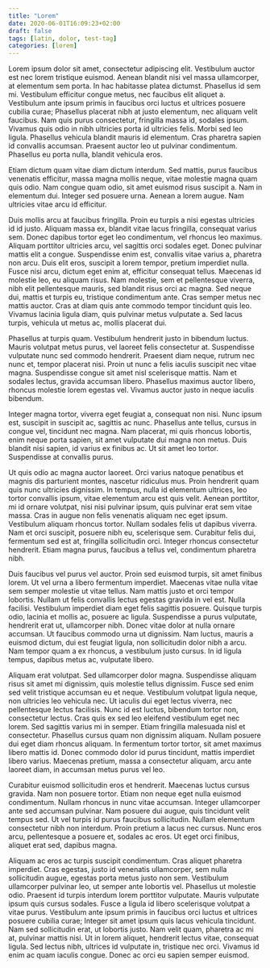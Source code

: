 ```yaml
---
title: "Lorem"
date: 2020-06-01T16:09:23+02:00
draft: false
tags: [latin, dolor, test-tag]
categories: [lorem]
---
```


Lorem ipsum dolor sit amet, consectetur adipiscing elit. Vestibulum auctor est
nec lorem tristique euismod. Aenean blandit nisi vel massa ullamcorper, at
elementum sem porta. In hac habitasse platea dictumst. Phasellus id sem mi.
Vestibulum efficitur congue metus, nec faucibus elit aliquet a. Vestibulum ante
ipsum primis in faucibus orci luctus et ultrices posuere cubilia curae;
Phasellus placerat nibh at justo elementum, nec aliquam velit faucibus. Nam quis
purus consectetur, fringilla massa id, sodales ipsum. Vivamus quis odio in nibh
ultricies porta id ultricies felis. Morbi sed leo ligula. Phasellus vehicula
blandit mauris id elementum. Cras pharetra sapien id convallis accumsan.
Praesent auctor leo ut pulvinar condimentum. Phasellus eu porta nulla, blandit
vehicula eros.

Etiam dictum quam vitae diam dictum interdum. Sed mattis, purus faucibus
venenatis efficitur, massa magna mollis neque, vitae molestie magna quam quis
odio. Nam congue quam odio, sit amet euismod risus suscipit a. Nam in elementum
dui. Integer sed posuere urna. Aenean a lorem augue. Nam ultricies vitae arcu id
efficitur.

Duis mollis arcu at faucibus fringilla. Proin eu turpis a nisi egestas ultricies
id id justo. Aliquam massa ex, blandit vitae lacus fringilla, consequat varius
sem. Donec dapibus tortor eget leo condimentum, vel rhoncus leo maximus. Aliquam
porttitor ultricies arcu, vel sagittis orci sodales eget. Donec pulvinar mattis
elit a congue. Suspendisse enim est, convallis vitae varius a, pharetra non
arcu. Duis elit eros, suscipit a lorem tempor, pretium imperdiet nulla. Fusce
nisi arcu, dictum eget enim at, efficitur consequat tellus. Maecenas id molestie
leo, eu aliquam risus. Nam molestie, sem et pellentesque viverra, nibh elit
pellentesque mauris, sed blandit risus orci ac magna. Sed neque dui, mattis et
turpis eu, tristique condimentum ante. Cras semper metus nec mattis auctor. Cras
at diam quis ante commodo tempor tincidunt quis leo. Vivamus lacinia ligula
diam, quis pulvinar metus vulputate a. Sed lacus turpis, vehicula ut metus ac,
mollis placerat dui.

Phasellus at turpis quam. Vestibulum hendrerit justo in bibendum luctus. Mauris
volutpat metus purus, vel laoreet felis consectetur at. Suspendisse vulputate
nunc sed commodo hendrerit. Praesent diam neque, rutrum nec nunc et, tempor
placerat nisi. Proin ut nunc a felis iaculis suscipit nec vitae magna.
Suspendisse congue sit amet nisl scelerisque mattis. Nam et sodales lectus,
gravida accumsan libero. Phasellus maximus auctor libero, rhoncus molestie lorem
egestas vel. Vivamus auctor justo in neque iaculis bibendum.

Integer magna tortor, viverra eget feugiat a, consequat non nisi. Nunc ipsum
est, suscipit in suscipit ac, sagittis ac nunc. Phasellus ante tellus, cursus in
congue vel, tincidunt nec magna. Nam placerat, mi quis rhoncus lobortis, enim
neque porta sapien, sit amet vulputate dui magna non metus. Duis blandit nisi
sapien, id varius ex finibus ac. Ut sit amet leo tortor. Suspendisse at
convallis purus.

Ut quis odio ac magna auctor laoreet. Orci varius natoque penatibus et magnis
dis parturient montes, nascetur ridiculus mus. Proin hendrerit quam quis nunc
ultricies dignissim. In tempus, nulla id elementum ultrices, leo tortor
convallis ipsum, vitae elementum arcu est quis velit. Aenean porttitor, mi id
ornare volutpat, nisi nisi pulvinar ipsum, quis pulvinar erat sem vitae massa.
Cras in augue non felis venenatis aliquam nec eget ipsum. Vestibulum aliquam
rhoncus tortor. Nullam sodales felis ut dapibus viverra. Nam et orci suscipit,
posuere nibh eu, scelerisque sem. Curabitur felis dui, fermentum sed est at,
fringilla sollicitudin orci. Integer rhoncus consectetur hendrerit. Etiam magna
purus, faucibus a tellus vel, condimentum pharetra nibh.

Duis faucibus vel purus vel auctor. Proin sed euismod turpis, sit amet finibus
lorem. Ut vel urna a libero fermentum imperdiet. Maecenas vitae nulla vitae sem
semper molestie ut vitae tellus. Nam mattis justo et orci tempor lobortis.
Nullam ut felis convallis lectus egestas gravida in vel est. Nulla facilisi.
Vestibulum imperdiet diam eget felis sagittis posuere. Quisque turpis odio,
lacinia et mollis ac, posuere ac ligula. Suspendisse a purus vulputate,
hendrerit erat ut, ullamcorper nibh. Donec vitae dolor at nulla ornare accumsan.
Ut faucibus commodo urna ut dignissim. Nam luctus, mauris a euismod dictum, dui
est feugiat ligula, non sollicitudin dolor nibh a arcu. Nam tempor quam a ex
rhoncus, a vestibulum justo cursus. In id ligula tempus, dapibus metus ac,
vulputate libero.

Aliquam erat volutpat. Sed ullamcorper dolor magna. Suspendisse aliquam risus
sit amet mi dignissim, quis molestie tellus dignissim. Fusce sed enim sed velit
tristique accumsan eu et neque. Vestibulum volutpat ligula neque, non ultricies
leo vehicula nec. Ut iaculis dui eget lectus viverra, nec pellentesque lectus
facilisis. Nunc id est luctus, bibendum tortor non, consectetur lectus. Cras
quis ex sed leo eleifend vestibulum eget nec lorem. Sed sagittis varius mi in
semper. Etiam fringilla malesuada nisl et consectetur. Phasellus cursus quam non
dignissim aliquam. Nullam posuere dui eget diam rhoncus aliquam. In fermentum
tortor tortor, sit amet maximus libero mattis id. Donec commodo dolor id purus
tincidunt, mattis imperdiet libero varius. Maecenas pretium, massa a consectetur
aliquam, arcu ante laoreet diam, in accumsan metus purus vel leo.

Curabitur euismod sollicitudin eros et hendrerit. Maecenas luctus cursus
gravida. Nam non posuere tortor. Etiam non neque eget nulla euismod condimentum.
Nullam rhoncus in nunc vitae accumsan. Integer ullamcorper ante sed accumsan
pulvinar. Nam posuere dui augue, quis tincidunt velit tempus sed. Ut vel turpis
id purus faucibus sollicitudin. Nullam elementum consectetur nibh non interdum.
Proin pretium a lacus nec cursus. Nunc eros arcu, pellentesque a posuere et,
sodales ac eros. Ut eget orci finibus, aliquet erat sed, dapibus magna.

Aliquam ac eros ac turpis suscipit condimentum. Cras aliquet pharetra imperdiet.
Cras egestas, justo id venenatis ullamcorper, sem nulla sollicitudin augue,
egestas porta metus justo non sem. Vestibulum ullamcorper pulvinar leo, ut
semper ante lobortis vel. Phasellus ut molestie odio. Praesent id turpis
interdum lorem porttitor vulputate. Mauris vulputate ipsum quis cursus sodales.
Fusce a ligula id libero scelerisque volutpat a vitae purus. Vestibulum ante
ipsum primis in faucibus orci luctus et ultrices posuere cubilia curae; Integer
sit amet ipsum quis lacus vehicula tincidunt. Nam sed sollicitudin erat, ut
lobortis justo. Nam velit quam, pharetra ac mi at, pulvinar mattis nisi. Ut in
lorem aliquet, hendrerit lectus vitae, consequat ligula. Sed lectus nibh,
ultrices id vulputate in, tristique nec orci. Vivamus id enim ac quam iaculis
congue. Donec ac orci eu sapien semper euismod. 
